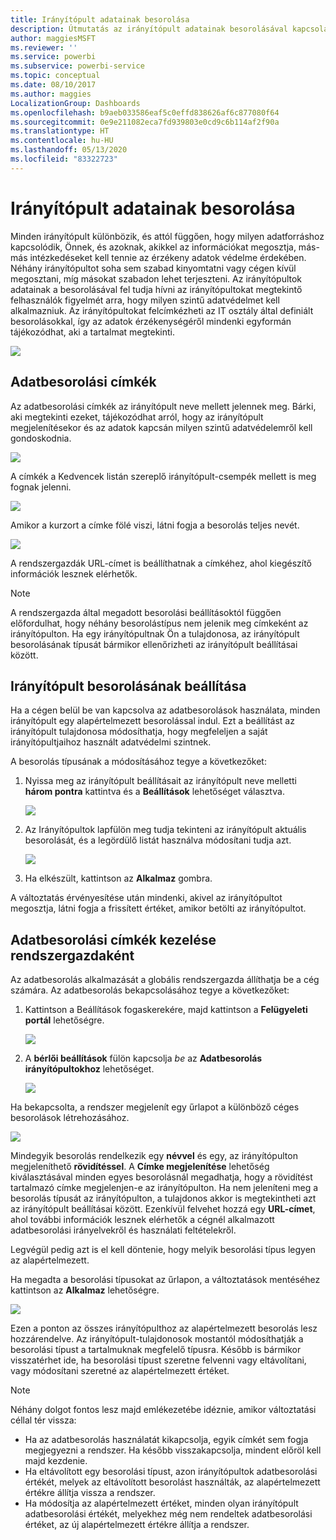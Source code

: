```yaml
---
title: Irányítópult adatainak besorolása
description: Útmutatás az irányítópult adatainak besorolásával kapcsolatban (például hogyan állíthatja be a rendszergazda, vagy hogy az irányítópult tulajdonosai hogyan tudják módosítani a besorolást).
author: maggiesMSFT
ms.reviewer: ''
ms.service: powerbi
ms.subservice: powerbi-service
ms.topic: conceptual
ms.date: 08/10/2017
ms.author: maggies
LocalizationGroup: Dashboards
ms.openlocfilehash: b9aeb033586eaf5c0effd838626af6c877080f64
ms.sourcegitcommit: 0e9e211082eca7fd939803e0cd9c6b114af2f90a
ms.translationtype: HT
ms.contentlocale: hu-HU
ms.lasthandoff: 05/13/2020
ms.locfileid: "83322723"
---
```

# <a name="dashboard-data-classification"></a>Irányítópult adatainak besorolása
Minden irányítópult különbözik, és attól függően, hogy milyen adatforráshoz kapcsolódik, Önnek, és azoknak, akikkel az információkat megosztja, más-más intézkedéseket kell tennie az érzékeny adatok védelme érdekében. Néhány irányítópultot soha sem szabad kinyomtatni vagy cégen kívül megosztani, míg másokat szabadon lehet terjeszteni. Az irányítópultok adatainak a besorolásával fel tudja hívni az irányítópultokat megtekintő felhasználók figyelmét arra, hogy milyen szintű adatvédelmet kell alkalmazniuk. Az irányítópultokat felcímkézheti az IT osztály által definiált besorolásokkal, így az adatok érzékenységéről mindenki egyformán tájékozódhat, aki a tartalmat megtekinti.

![](media/service-data-classification/dashboard_tagged_as_hbi.png)

## <a name="data-classification-tags"></a>Adatbesorolási címkék
Az adatbesorolási címkék az irányítópult neve mellett jelennek meg. Bárki, aki megtekinti ezeket, tájékozódhat arról, hogy az irányítópult megjelenítésekor és az adatok kapcsán milyen szintű adatvédelemről kell gondoskodnia.

![](media/service-data-classification/tag_next_to_title.png)

A címkék a Kedvencek listán szereplő irányítópult-csempék mellett is meg fognak jelenni.

![](media/service-data-classification/tag_on_dashboard_tile.png)

Amikor a kurzort a címke fölé viszi, látni fogja a besorolás teljes nevét.

![](media/service-data-classification/tag_tooltip.png)

A rendszergazdák URL-címet is beállíthatnak a címkéhez, ahol kiegészítő információk lesznek elérhetők.

> [!NOTE]
> A rendszergazda által megadott besorolási beállításoktól függően előfordulhat, hogy néhány besorolástípus nem jelenik meg címkeként az irányítópulton. Ha egy irányítópultnak Ön a tulajdonosa, az irányítópult besorolásának típusát bármikor ellenőrizheti az irányítópult beállításai között.
> 
> 

## <a name="setting-a-dashboards-classification"></a>Irányítópult besorolásának beállítása
Ha a cégen belül be van kapcsolva az adatbesorolások használata, minden irányítópult egy alapértelmezett besorolással indul. Ezt a beállítást az irányítópult tulajdonosa módosíthatja, hogy megfeleljen a saját irányítópultjaihoz használt adatvédelmi szintnek.

A besorolás típusának a módosításához tegye a következőket:

1. Nyissa meg az irányítópult beállításait az irányítópult neve melletti **három pontra** kattintva és a **Beállítások** lehetőséget választva.
   
    ![](media/service-data-classification/dashboard_settings.png)
2. Az Irányítópultok lapfülön meg tudja tekinteni az irányítópult aktuális besorolását, és a legördülő listát használva módosítani tudja azt.
   
    ![](media/service-data-classification/classification_setting_dropdown.png)
3. Ha elkészült, kattintson az **Alkalmaz** gombra.

A változtatás érvényesítése után mindenki, akivel az irányítópultot megosztja, látni fogja a frissített értéket, amikor betölti az irányítópultot.

## <a name="working-with-data-classification-tags-as-an-admin"></a>Adatbesorolási címkék kezelése rendszergazdaként
Az adatbesorolás alkalmazását a globális rendszergazda állíthatja be a cég számára. Az adatbesorolás bekapcsolásához tegye a következőket:

1. Kattintson a Beállítások fogaskerekére, majd kattintson a **Felügyeleti portál** lehetőségre.
   
    ![](media/service-data-classification/admin_portal_in_settings.png)
2. A **bérlői beállítások** fülön kapcsolja *be* az **Adatbesorolás irányítópultokhoz** lehetőséget.
   
    ![](media/service-data-classification/data_classification_switch_location.png)

Ha bekapcsolta, a rendszer megjelenít egy űrlapot a különböző céges besorolások létrehozásához.

![](media/service-data-classification/blank_classification_form.png)

Mindegyik besorolás rendelkezik egy **névvel** és egy, az irányítópulton megjeleníthető **rövidítéssel**. A **Címke megjelenítése** lehetőség kiválasztásával minden egyes besorolásnál megadhatja, hogy a rövidítést tartalmazó címke megjelenjen-e az irányítópulton. Ha nem jeleníteni meg a besorolás típusát az irányítópulton, a tulajdonos akkor is megtekintheti azt az irányítópult beállításai között. Ezenkívül felvehet hozzá egy **URL-címet**, ahol további információk lesznek elérhetők a cégnél alkalmazott adatbesorolási irányelvekről és használati feltételekről.  

Legvégül pedig azt is el kell döntenie, hogy melyik besorolási típus legyen az alapértelmezett.  

Ha megadta a besorolási típusokat az űrlapon, a változtatások mentéséhez kattintson az **Alkalmaz** lehetőségre.

![](media/service-data-classification/filled_in_classification_form.png)

Ezen a ponton az összes irányítópulthoz az alapértelmezett besorolás lesz hozzárendelve. Az irányítópult-tulajdonosok mostantól módosíthatják a besorolási típust a tartalmuknak megfelelő típusra. Később is bármikor visszatérhet ide, ha besorolási típust szeretne felvenni vagy eltávolítani, vagy módosítani szeretné az alapértelmezett értéket.  

> [!NOTE]
> Néhány dolgot fontos lesz majd emlékezetébe idéznie, amikor változtatási céllal tér vissza:
> 
> * Ha az adatbesorolás használatát kikapcsolja, egyik címkét sem fogja megjegyezni a rendszer. Ha később visszakapcsolja, mindent előröl kell majd kezdenie.  
> * Ha eltávolított egy besorolási típust, azon irányítópultok adatbesorolási értékét, melyek az eltávolított besorolást használták, az alapértelmezett értékre állítja vissza a rendszer.  
> * Ha módosítja az alapértelmezett értéket, minden olyan irányítópult adatbesorolási értékét, melyekhez még nem rendeltek adatbesorolási értéket, az új alapértelmezett értékre állítja a rendszer.
> 
> 

